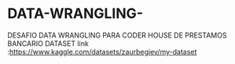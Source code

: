 # DATA-WRANGLING-
DESAFIO DATA WRANGLING PARA CODER HOUSE DE PRESTAMOS BANCARIO DATASET link :https://www.kaggle.com/datasets/zaurbegiev/my-dataset 

